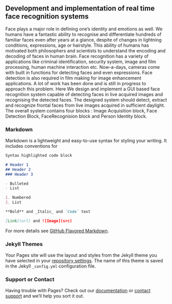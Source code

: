 ## Development and implementation of real time face recognition systems


Face plays a major role in defining one’s identity and emotions as well. We humans have a fantastic ability to recognise and differentiate hundreds of familiar faces even after years at a glance, despite of changes in lightning conditions, expressions, age or hairstyle. This ability of humans has motivated both philosophers and scientists to understand the encoding and decoding of faces in human brain.
	Face recognition has a variety of applications like criminal identification, security system, image and film processing, human machine interaction etc. Now-a-days, cameras come with built in functions for detecting faces and even expressions. Face detection is also required in film making for image enhancement applications.
	A lot of work has been done and is still in progress to approach this problem.
  Here We design and implement a GUI based face recognition system capable of detecting faces in live acquired images and recognising the detected faces. The designed system should detect, extract and recognize frontal faces from live images acquired in sufficient daylight.
  The overall system contains four blocks : Image Acquisition block, Face Detection Block, FaceRecognision block and Person Identity block.  


### Markdown

Markdown is a lightweight and easy-to-use syntax for styling your writing. It includes conventions for

```markdown
Syntax highlighted code block

# Header 1
## Header 2
### Header 3

- Bulleted
- List

1. Numbered
2. List

**Bold** and _Italic_ and `Code` text

[Link](url) and ![Image](src)
```

For more details see [GitHub Flavored Markdown](https://guides.github.com/features/mastering-markdown/).

### Jekyll Themes

Your Pages site will use the layout and styles from the Jekyll theme you have selected in your [repository settings](https://github.com/MadhaviRoy/FaceRecognition/settings). The name of this theme is saved in the Jekyll `_config.yml` configuration file.

### Support or Contact

Having trouble with Pages? Check out our [documentation](https://docs.github.com/categories/github-pages-basics/) or [contact support](https://support.github.com/contact) and we’ll help you sort it out.
